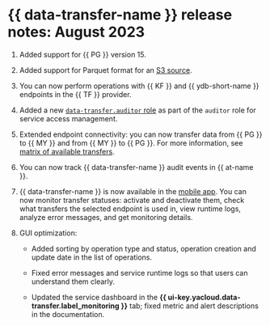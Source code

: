# {{ data-transfer-name }} release notes: August 2023

1. Added support for {{ PG }} version 15.
1. Added support for Parquet format for an [S3 source](../operations/endpoint/source/s3.md).
1. You can now perform operations with {{ KF }} and {{ ydb-short-name }} endpoints in the {{ TF }} provider.

1. Added a new [`data-transfer.auditor` role](../security/index.md##roles-list) as part of the `auditor` role for service access management.

1. Extended endpoint connectivity: you can now transfer data from {{ PG }} to {{ MY }} and from {{ MY }} to {{ PG }}. For more information, see [matrix of available transfers](../transfer-matrix.md).

1. You can now track {{ data-transfer-name }} audit events in {{ at-name }}.

1. {{ data-transfer-name }} is now available in the [mobile app](/mobile-app). You can now monitor transfer statuses: activate and deactivate them, check what transfers the selected endpoint is used in, view runtime logs, analyze error messages, and get monitoring details.

1. GUI optimization:

   * Added sorting by operation type and status, operation creation and update date in the list of operations.

   * Fixed error messages and service runtime logs so that users can understand them clearly.

   * Updated the service dashboard in the **{{ ui-key.yacloud.data-transfer.label_monitoring }}** tab; fixed metric and alert descriptions in the documentation.